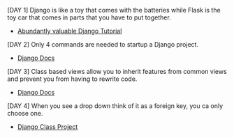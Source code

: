 [DAY 1] Django is like a toy that comes with the batteries while Flask is the toy car that comes in parts that you have to put together.

- [Abundantly valuable Django Tutorial](https://docs.djangoproject.com/en/2.2/intro/tutorial01/)

[DAY 2] Only 4 commands are needed to startup a Django project.
- [Django Docs](https://docs.djangoproject.com/en/2.2/topics/)

[DAY 3] Class based views allow you to inherit features from common views and prevent you from having to rewrite code.
- [Django Docs](https://docs.djangoproject.com/en/2.2/topics/class-based-views/)

[DAY 4] When you see a drop down think of it as a foreign key,
you ca only choose one.
- [Django Class Project](https://github.com/droxey/makepizza)
